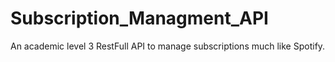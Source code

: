 # Subscription_Managment_API
An academic level 3 RestFull API to manage subscriptions much like Spotify.

